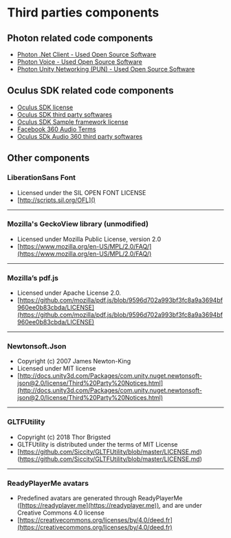 # Third parties components
## Photon related code components

* [Photon .Net Client - Used Open Source Software](OSS-.NET_Client_SDKs.pdf) 
* [Photon Voice - Used Open Source Software](https://doc.photonengine.com/docs/content/OSS-Photon_Voice.pdf)
* [Photon Unity Networking (PUN) - Used Open Source Software](https://doc.photonengine.com/docs/content/OSS-PUN.pdf) 

## Oculus SDK related code components

* [Oculus SDK license](files/OculusSDK_LICENSE.txt)
* [Oculus SDK third party softwares](files/OculusSDK_NOTICE.txt)
* [Oculus SDK Sample framework license](files/SampleFramework_license.txt)
* [Facebook 360 Audio Terms](files/Audio360_NOTICE.txt)
* [Oculus SDk Audio 360 third party softwares](files/Audio360_ThirdPartyNotices.txt)

## Other components
### LiberationSans Font
* Licensed under the SIL OPEN FONT LICENSE
* [http://scripts.sil.org/OFL]()
----------------------
### Mozilla's GeckoView library (unmodified)
* Licensed under Mozilla Public License, version 2.0
* [https://www.mozilla.org/en-US/MPL/2.0/FAQ/](https://www.mozilla.org/en-US/MPL/2.0/FAQ/)
----------------------
### Mozilla’s pdf.js
* Licensed under Apache License 2.0.
* [https://github.com/mozilla/pdf.js/blob/9596d702a993bf3fc8a9a3694bf960ee0b83cbda/LICENSE](https://github.com/mozilla/pdf.js/blob/9596d702a993bf3fc8a9a3694bf960ee0b83cbda/LICENSE) 
----------------------
### Newtonsoft.Json
* Copyright (c) 2007 James Newton-King
* Licensed under MIT license
* [http://docs.unity3d.com/Packages/com.unity.nuget.newtonsoft-json@2.0/license/Third%20Party%20Notices.html](http://docs.unity3d.com/Packages/com.unity.nuget.newtonsoft-json@2.0/license/Third%20Party%20Notices.html)
----------------------
### GLTFUtility
* Copyright (c) 2018 Thor Brigsted
* GLTFUtility is distributed under the terms of MIT License
* [https://github.com/Siccity/GLTFUtility/blob/master/LICENSE.md)(https://github.com/Siccity/GLTFUtility/blob/master/LICENSE.md)
----------------------
### ReadyPlayerMe avatars
* Predefined avatars are generated through ReadyPlayerMe ([https://readyplayer.me](https://readyplayer.me)), and are under Creative Commons 4.0 license
* [https://creativecommons.org/licenses/by/4.0/deed.fr](https://creativecommons.org/licenses/by/4.0/deed.fr)
